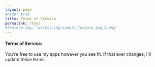 ```yaml
---
layout: page
#hide: true
title: Terms of Service
permalink: /tos/
#feature-img: "assets/img/sample_feature_img_2.png"
---
```


#### Terms of Service:
You're free to use my apps however you see fit. If that ever changes, I'll update these terms.
